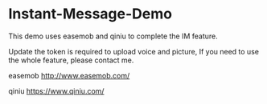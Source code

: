 # Instant-Message-Demo
This demo uses easemob and qiniu to complete the IM feature.

Update the token is required to upload voice and picture, If you need to use the whole feature, please contact me.

easemob http://www.easemob.com/

qiniu https://www.qiniu.com/
